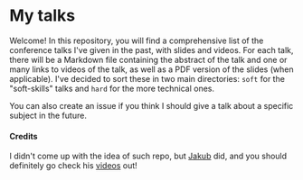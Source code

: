 # My talks

Welcome! In this repository, you will find a comprehensive list of the conference talks I've given in the past, with slides and videos. For each talk, there will be a Markdown file containing the abstract of the talk and one or many links to videos of the talk, as well as a PDF version of the slides (when applicable). I've decided to sort these in two main directories: `soft` for the "soft-skills" talks and `hard` for the more technical ones.

You can also create an issue if you think I should give a talk about a specific subject in the future.

#### Credits

I didn't come up with the idea of such repo, but [Jakub](https://github.com/kubukoz) did, and you should definitely go check his [videos](https://github.com/kubukoz/videos) out!

